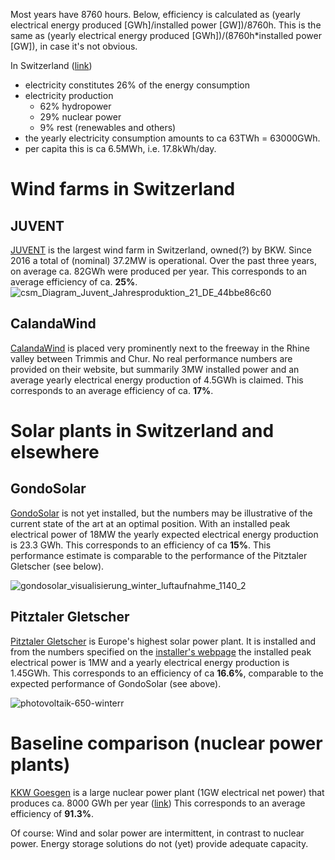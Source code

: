 Most years have 8760 hours. Below, efficiency is calculated as (yearly electrical energy produced [GWh]/installed power [GW])/8760h. This is the same as 
(yearly electrical energy produced [GWh])/(8760h*installed power [GW]), in case it's not obvious.

In Switzerland ([link](https://www.eda.admin.ch/aboutswitzerland/en/home/wirtschaft/energie/energie---fakten-und-zahlen.html))
* electricity constitutes 26% of the energy consumption
* electricity production
  * 62% hydropower
  * 29% nuclear power
  * 9% rest (renewables and others) 
* the yearly electricity consumption amounts to ca 63TWh = 63000GWh.
* per capita this is ca 6.5MWh, i.e. 17.8kWh/day.

# Wind farms in  Switzerland

## JUVENT
[JUVENT](https://www.juvent.ch/de/windkraftwerk/uebersicht) is the largest wind farm in Switzerland, owned(?) by BKW. Since 2016 a total of (nominal) 37.2MW is operational. 
Over the past three years, on average ca. 82GWh were produced per year. This corresponds to an average efficiency of ca. **25%**.
![csm_Diagram_Juvent_Jahresproduktion_21_DE_44bbe86c60](https://user-images.githubusercontent.com/5073648/218494987-d7499869-51ce-4322-b784-d770c497d8e1.png)


## CalandaWind
[CalandaWind](https://www.calandawind.ch) is placed very prominently next to the freeway in the Rhine valley between Trimmis and Chur. No real performance numbers are provided on their website, but summarily
3MW installed power and an average yearly electrical energy production of 4.5GWh is claimed. This corresponds to an average efficiency of ca. **17%**.

# Solar plants in Switzerland and elsewhere

## GondoSolar
[GondoSolar](https://www.gondosolar.ch/das-projekt) is not yet installed, but the numbers may be illustrative of the current state of the art at an optimal position. With an installed peak electrical power of 18MW the yearly expected electrical energy production is 23.3 GWh. This corresponds to an efficiency of ca **15%**. This performance estimate is comparable to the performance of the Pitztaler Gletscher (see below).


![gondosolar_visualisierung_winter_luftaufnahme_1140_2](https://user-images.githubusercontent.com/5073648/218497212-02f3da4b-f8ad-459f-ad5b-423e0d3f7929.jpg)


## Pitztaler Gletscher
[Pitztaler Gletscher](https://www.pitztal.com/de/sommer/aktivitaeten/photovoltaik-am-pitztaler-gletscher) is Europe's highest solar power plant. It is installed and from the numbers specified on the [installer's webpage](https://www.ehoch2.co.at/photovoltaik/pitztaler-gletscher.html) the installed peak electrical power is 1MW and a yearly electrical energy production is 1.45GWh. This corresponds to an efficiency of ca **16.6%**, comparable to the expected performance of GondoSolar (see above). 

![photovoltaik-650-winterr](https://user-images.githubusercontent.com/5073648/222077092-4915aa20-cb3a-418e-a157-539d0b010fbd.jpg)


# Baseline comparison (nuclear power plants)
[KKW Goesgen](https://www.kkg.ch) is a large nuclear power plant (1GW electrical net power) that produces ca. 8000 GWh per year ([link](https://www.kkg.ch/de/ueber-uns/medienmitteilungen/jahresabschluss-2021.html))
This corresponds to an average efficiency of **91.3%**. 


Of course: Wind and solar power are intermittent, in contrast to nuclear power. Energy storage solutions do not (yet) provide adequate capacity.
